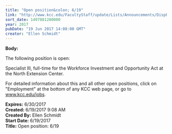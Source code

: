 ```yaml
---
title: "Open position&colon; 6/19"
link: "http://www.kcc.edu/FacultyStaff/update/Lists/Announcements/DispForm.aspx?ID=2460"
sort_date: 1497881280000
year: 2017
pubDate: "19 Jun 2017 14:08:00 GMT"
creator: "Ellen Schmidt"
---
```


<div><b>Body:</b> <div class="ExternalClass80DF56CC64AF4821B738C702459C0EBE"><p>​​The following position is open:</p>
<p>Specialist III, full-time for the Workforce Investment and Opportunity Act at the North Extension Center.</p>
<p>For detailed information about this and all other open positions, click on &quot;Employment&quot; at the bottom of any KCC web page, or go to <a href="/jobs">www.kcc.edu/jobs</a>.</p></div></div>
<div><b>Expires:</b> 6/30/2017</div>
<div><b>Created:</b> 6/19/2017 9:08 AM</div>
<div><b>Created By:</b> Ellen Schmidt</div>
<div><b>Start Date:</b> 6/19/2017</div>
<div><b>Title:</b> Open position: 6/19</div>
